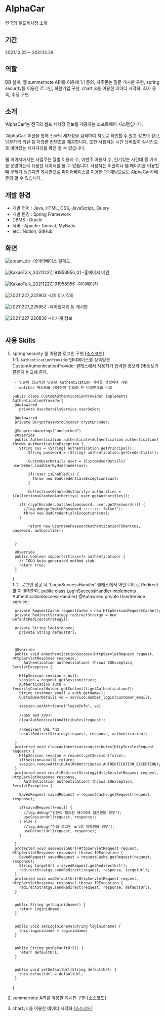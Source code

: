 # AlphaCar
전국의 셀프세차장 소개

## 기간

2021.10.25 ~ 2021.12.29

## 역할

DB 설계, 웹 summernote API를 이용해 1:1 문의, 자주묻는 질문 게시판 구현, spring security를 이용한 로그인, 회원가입 구현, chart.js를 이용한 데이터 시각화, 회사 등록, 수정 구현

## 소개

‘AlphaCar’는 전국의 셀프 세차장 정보를 제공하는 소프트웨어 시스템입니다.</br></br>
‘AlphaCar’ 어플을 통해 전국의 세차장을 검색하여 지도로 확인할 수 있고 점포의 정보, 방문자의 리뷰 등 다양한 컨텐츠를 제공합니다. 또한 사용자는 시간 낭비없이 실시간으로 비어있는 세차자리를 확인 할 수 있습니다. </br></br>
웹 페이지에서는 사업주는 월별 이용자 수, 이번주 이용자 수, 인기있는 시간대 등 가게를 운영하는데 유용한 데이터를 볼 수 있습니다. 사용자는 어플이나 웹 페이지를 이용할 때 문제가 생긴다면 게시판으로 파이어베이스를 이용한 1:1 채팅으로도 AlphaCar사에 문의 할 수 있습니다.

## 개발 환경

- 개발 언어 : Java, HTML, CSS, JavaScript, jQuery
- 개발 환경 : Spring Framework
- DBMS : Oracle
- 서버 : Apache Tomcat, MyBatis
- etc : Notion, GitHub

## 화면

![ateam_db](https://user-images.githubusercontent.com/90816804/147405270-1b7452e0-86e3-434b-bd72-690e3a609543.jpg)
-데이터베이스 설계도</br></br>
![KakaoTalk_20211227_191958956_01](https://user-images.githubusercontent.com/90816804/147478849-699d525f-4c14-41ca-8ab9-1e0ff1cf3e40.jpg)
-홈페이지 메인</br></br>
![KakaoTalk_20211227_191958956](https://user-images.githubusercontent.com/90816804/147478974-65c8aaf1-0d11-4c5e-b581-4cfdf7029b54.jpg)
-마이페이지</br></br>
![20211227_222903](https://user-images.githubusercontent.com/90816804/147479046-84c5e169-1ba2-47c4-a849-40cb70498678.jpg)
-데이터시각화</br></br>
![20211227_225952](https://user-images.githubusercontent.com/90816804/147479171-aed8828b-a952-4433-8dc0-0a7027538f78.jpg)
-페이징처리 된 게시판</br></br>
![20211227_220839](https://user-images.githubusercontent.com/90816804/147479226-c2cfeb6d-0d4d-4789-918a-5c83b627d1e1.jpg)
-내 가게 정보</br></br>

## 사용 Skills
1. spring security 를 이용한 로그인 구현 [[소스코드]](https://github.com/holic4570/AlphaCar/tree/main/workspace/alphacar/src/main/java/security)</br>
  1-1. `AuthenticationProvider`인터페이스를 상속받은 CustomAuthenticationProvider 클래스에서 사용자가 입력한 정보와 DB정보가 같은지 비교해 준다.

        - 인증에 성공하면 인증된 Authentication 객체를 생성하여 리턴
        - matches 매소드를 이용하여 암호화 된 비밀번호를 비교
        
       public class CustomAuthenticationProvider implements AuthenticationProvider{
        @Autowired
          private UserDetailsService userDeSer;

        @Autowired 
        private BCryptPasswordEncoder cryptEncoder;

        @SuppressWarnings("unchecked")
        @Override
        public Authentication authenticate(Authentication authentication) throws AuthenticationException {
          String cus = (String) authentication.getPrincipal();
              String password = (String) authentication.getCredentials();

              CustomUserDetails user = (CustomUserDetails) userDeSer.loadUserByUsername(cus);

              if(!user.isEnabled()) {
                throw new BadCredentialsException(cus);
              }

              Collection<GrantedAuthority> authorities = (Collection<GrantedAuthority>) user.getAuthorities();

          if(!cryptEncoder.matches(password, user.getPassword())) {
            //log.debug("matchPassword :::::::: false!");
            throw new BadCredentialsException(cus);
          }

              return new UsernamePasswordAuthenticationToken(cus, password, authorities);


        }

        @Override
        public boolean supports(Class<?> authentication) {
          // TODO Auto-generated method stub
          return true;
        }
      }
     </br>
   1-2. 로그인 성공 시 'LoginSuccessHandler' 클래스에서 어떤 URL로 Redirect 할 지 결정한다.
      public class LoginSuccessHandler implements AuthenticationSuccessHandler{
        @Autowired
        private UserService service;

        private RequestCache requestCache = new HttpSessionRequestCache();
        private RedirectStrategy redirectStratgy = new DefaultRedirectStrategy();

        private String loginidname;
          private String defaultUrl;



        @Override
        public void onAuthenticationSuccess(HttpServletRequest request, HttpServletResponse response,
            Authentication authentication) throws IOException, ServletException {

          HttpSession session = null;
          session = request.getSession(true);
          Authentication auth = SecurityContextHolder.getContext().getAuthentication();
          String customer_email = auth.getName();
          CustomUserDetails vo = service.member_login(customer_email);

          session.setAttribute("loginInfo", vo);

          //에러 세션 지우기
          clearAuthenticationAttributes(request);

          //Redirect URL 작업
          resultRedirectStrategy(request, response, authentication);

        }
        protected void clearAuthenticationAttributes(HttpServletRequest request) {
          HttpSession session = request.getSession(false);
          if(session==null) return;
          session.removeAttribute(WebAttributes.AUTHENTICATION_EXCEPTION);
        }
        protected void resultRedirectStrategy(HttpServletRequest request, HttpServletResponse response,
            Authentication authentication) throws IOException, ServletException {

          SavedRequest savedRequest = requestCache.getRequest(request, response);

          if(savedRequest!=null) {
            //log.debug("권한이 필요한 페이지에 접근했을 경우");
            useSessionUrl(request, response);
          } else {
            //log.debug("직접 로그인 url로 이동했을 경우");
            useDefaultUrl(request, response);
          }

        }
        protected void useSessionUrl(HttpServletRequest request, HttpServletResponse response) throws IOException {
          SavedRequest savedRequest = requestCache.getRequest(request, response);
          String targetUrl = savedRequest.getRedirectUrl();
          redirectStratgy.sendRedirect(request, response, targetUrl);
        }
        protected void useDefaultUrl(HttpServletRequest request, HttpServletResponse response) throws IOException {
          redirectStratgy.sendRedirect(request, response, defaultUrl);
        }


        public String getLoginidname() {
          return loginidname;
        }


        public void setLoginidname(String loginidname) {
          this.loginidname = loginidname;
        }


        public String getDefaultUrl() {
          return defaultUrl;
        }


        public void setDefaultUrl(String defaultUrl) {
          this.defaultUrl = defaultUrl;
        }


      }
      </br>
2. summernote API를 이용한 게시판 구현 [[소스코드]](https://github.com/holic4570/AlphaCar/blob/main/workspace/alphacar/src/main/java/com/hanul/alphacar/HomeMyPageController.java)</br>
3. chart.js 를 이용한 데이터 시각화 [[소스코드]](https://github.com/holic4570/AlphaCar/blob/main/workspace/alphacar/src/main/java/com/hanul/alphacar/HomeMyPageController.java)</br>
